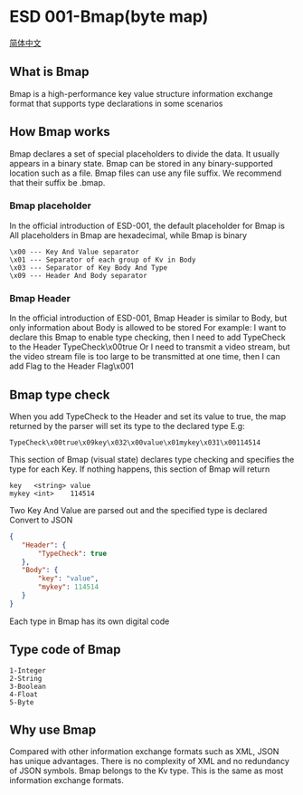 # ESD 001-Bmap(byte map)
<a href="./zh_README.md">简体中文</a>
 ## What is Bmap
 Bmap is a high-performance key value structure information exchange format that supports type declarations in some scenarios

 ## How Bmap works
 Bmap declares a set of special placeholders to divide the data. It usually appears in a binary state. Bmap can be stored in any binary-supported location such as a file. Bmap files can use any file suffix. We recommend that their suffix be .bmap.

 ### Bmap placeholder
 In the official introduction of ESD-001, the default placeholder for Bmap is
 All placeholders in Bmap are hexadecimal, while Bmap is binary
 ```
 ‌\x00 --- Key And Value separator
 ‌\x01 --- Separator of each group of Kv in Body
 ‌\x03 --- Separator of Key Body And Type
 ‌\x09 --- Header And Body separator
 ```
 ### Bmap Header
 In the official introduction of ESD-001, Bmap Header is similar to Body, but only information about Body is allowed to be stored
 For example: I want to declare this Bmap to enable type checking, then I need to add TypeCheck to the Header
 TypeCheck\x00true
 Or I need to transmit a video stream, but the video stream file is too large to be transmitted at one time, then I can add Flag to the Header
 Flag\x001

 ## Bmap type check
 When you add TypeCheck to the Header and set its value to true, the map returned by the parser will set its type to the declared type
 E.g:
 ```
 TypeCheck\x00true\x09key\x032\x00value\x01mykey\x031\x00114514
 ```
 This section of Bmap (visual state) declares type checking and specifies the type for each Key. If nothing happens, this section of Bmap will return
 ```
 key   <string> value
 mykey <int>    114514
 ```
 Two Key And Value are parsed out and the specified type is declared
 Convert to JSON
 ```json
 {
	"Header": {
		"TypeCheck": true
	},
	"Body": {
		"key": "value",
		"mykey": 114514
	}
}
 ```
 Each type in Bmap has its own digital code
 ## Type code of Bmap
 ```
 ‌1-Integer
 ‌2-String
 ‌3-Boolean
 ‌4-Float
 ‌5-Byte
 ```
 ## Why use Bmap
 Compared with other information exchange formats such as XML, JSON has unique advantages. There is no complexity of XML and no redundancy of JSON symbols. Bmap belongs to the Kv type. This is the same as most information exchange formats.
